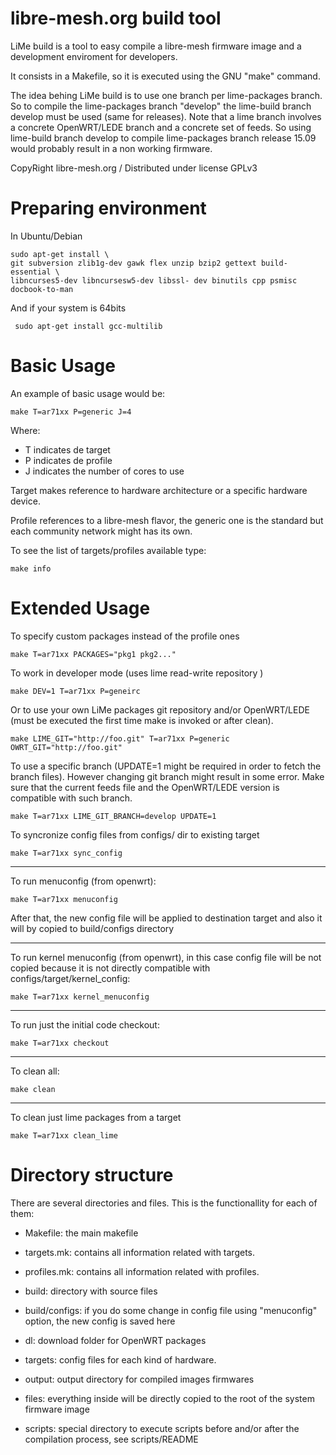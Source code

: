 libre-mesh.org build tool
=====================
LiMe build is a tool to easy compile a libre-mesh firmware image and a development enviroment for developers.

It consists in a Makefile, so it is executed using the GNU "make" command.

The idea behing LiMe build is to use one branch per lime-packages branch. 
So to compile the lime-packages branch "develop" the lime-build branch develop must be used (same for releases).
Note that a lime branch involves a concrete OpenWRT/LEDE branch and a concrete set of feeds.
So using lime-build branch develop to compile lime-packages branch release 15.09 would probably result in a non working firmware.

CopyRight libre-mesh.org / Distributed under license GPLv3

Preparing environment
===================
In Ubuntu/Debian 

    sudo apt-get install \
    git subversion zlib1g-dev gawk flex unzip bzip2 gettext build-essential \
    libncurses5-dev libncursesw5-dev libssl- dev binutils cpp psmisc docbook-to-man

And if your system is 64bits

     sudo apt-get install gcc-multilib


Basic  Usage
==========
An example of basic usage would be:

    make T=ar71xx P=generic J=4

Where:

* T indicates de target
* P indicates de profile
* J indicates the number of cores to use  

Target makes reference to hardware architecture or a specific hardware device. 

Profile references to a libre-mesh flavor, the generic one is the standard but each community network might has its own.

To see the list of targets/profiles available type:

    make info

Extended  Usage
==============
To specify custom packages instead of the profile ones

    make T=ar71xx PACKAGES="pkg1 pkg2..."

To work in developer mode (uses lime read-write repository )

    make DEV=1 T=ar71xx P=geneirc

Or to use your own LiMe packages git repository and/or OpenWRT/LEDE (must be executed the first time make is invoked or after clean).

    make LIME_GIT="http://foo.git" T=ar71xx P=generic OWRT_GIT="http://foo.git"

To use a specific branch (UPDATE=1 might be required in order to fetch the branch files).
However changing git branch might result in some error. Make sure that the current feeds file and the OpenWRT/LEDE version is compatible with such branch.

    make T=ar71xx LIME_GIT_BRANCH=develop UPDATE=1


To syncronize config files from configs/ dir to existing target

    make T=ar71xx sync_config

------------------------------------------
To run menuconfig (from openwrt):

    make T=ar71xx menuconfig

After that, the new config file will be applied to destination target and also it will by copied to build/configs directory

------------------------------------------
To run kernel menuconfig (from openwrt), in this case config file will be not copied because it is not directly compatible with configs/target/kernel_config:

    make T=ar71xx kernel_menuconfig

------------------------------------------
To run just the initial code checkout:

    make T=ar71xx checkout


------------------------------------------
To clean all:

    make clean

------------------------------------------
To clean just lime packages from a target

    make T=ar71xx clean_lime


 Directory structure
================
There are several directories and files. This is the functionallity for each of them:

* Makefile: the main makefile

* targets.mk: contains all information related with targets.

* profiles.mk: contains all information related with profiles.

* build: directory with source files

* build/configs: if you do some change in config file using "menuconfig" option, the new config is saved here

* dl: download folder for OpenWRT packages

* targets: config files for each kind of hardware. 

* output: output directory for compiled images firmwares

* files: everything inside will be directly copied to the root of the system firmware image

* scripts: special directory to execute scripts before and/or after the compilation process, see scripts/README
